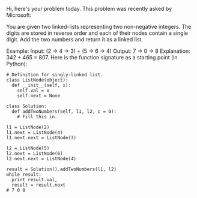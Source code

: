 Hi, here's your problem today. This problem was recently asked by Microsoft:

You are given two linked-lists representing two non-negative integers. The digits are stored in reverse order and each of their nodes contain a single digit. Add the two numbers and return it as a linked list.

Example:
Input: (2 -> 4 -> 3) + (5 -> 6 -> 4)
Output: 7 -> 0 -> 8
Explanation: 342 + 465 = 807.
Here is the function signature as a starting point (in Python):

```
# Definition for singly-linked list.
class ListNode(object):
  def __init__(self, x):
    self.val = x
    self.next = None

class Solution:
  def addTwoNumbers(self, l1, l2, c = 0):
    # Fill this in.

l1 = ListNode(2)
l1.next = ListNode(4)
l1.next.next = ListNode(3)

l2 = ListNode(5)
l2.next = ListNode(6)
l2.next.next = ListNode(4)

result = Solution().addTwoNumbers(l1, l2)
while result:
  print result.val,
  result = result.next
# 7 0 8
```
